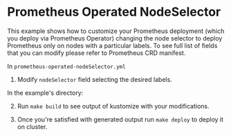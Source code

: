 # Prometheus Operated NodeSelector

This example shows how to customize your Prometheus deployment (which you deploy via Prometheus Operator) changing the node selector to deploy Prometheus only on nodes with a particular labels. To see full list of fields that you can modify please refer to Prometheus CRD manifest.

In `prometheus-operated-nodeSelector.yml`

1. Modify `nodeSelector` field selecting the desired labels.

In the example's directory:

2. Run `make build` to see output of kustomize with your modifications.

3. Once you're satisfied with generated output run `make deploy` to deploy it on cluster.
